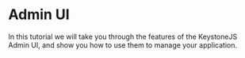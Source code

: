 # Admin UI

In this tutorial we will take you through the features of the KeystoneJS Admin UI, and show you how to use them to manage your application.

